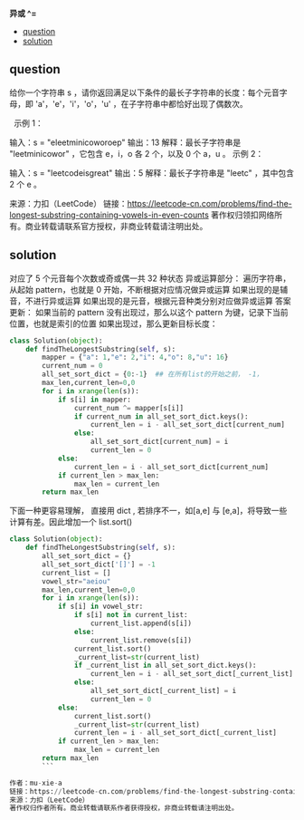 **异或 ^=**
<!-- TOC -->

- [question](#question)
- [solution](#solution)

<!-- /TOC -->

## question
给你一个字符串 s ，请你返回满足以下条件的最长子字符串的长度：每个元音字母，即 'a'，'e'，'i'，'o'，'u' ，在子字符串中都恰好出现了偶数次。

 
示例 1：

输入：s = "eleetminicoworoep"
输出：13
解释：最长子字符串是 "leetminicowor" ，它包含 e，i，o 各 2 个，以及 0 个 a，u 。
示例 2：

输入：s = "leetcodeisgreat"
输出：5
解释：最长子字符串是 "leetc" ，其中包含 2 个 e 。

来源：力扣（LeetCode）
链接：https://leetcode-cn.com/problems/find-the-longest-substring-containing-vowels-in-even-counts
著作权归领扣网络所有。商业转载请联系官方授权，非商业转载请注明出处。

## solution
对应了 5 个元音每个次数或奇或偶一共 32 种状态
异或运算部分：
遍历字符串，从起始 pattern，也就是 0 开始，不断根据对应情况做异或运算
如果出现的是辅音，不进行异或运算
如果出现的是元音，根据元音种类分别对应做异或运算
答案更新：
如果当前的 pattern 没有出现过，那么以这个 pattern 为键，记录下当前位置，也就是索引的位置
如果出现过，那么更新目标长度：

```py
class Solution(object):
    def findTheLongestSubstring(self, s):
        mapper = {"a": 1,"e": 2,"i": 4,"o": 8,"u": 16}
        current_num = 0
        all_set_sort_dict = {0:-1}  ## 在所有list的开始之前， -1， 
        max_len,current_len=0,0
        for i in xrange(len(s)):
            if s[i] in mapper:
                current_num ^= mapper[s[i]]
                if current_num in all_set_sort_dict.keys():
                    current_len = i - all_set_sort_dict[current_num]
                else:
                    all_set_sort_dict[current_num] = i
                    current_len = 0
            else:
                current_len = i - all_set_sort_dict[current_num]
            if current_len > max_len:
                max_len = current_len
        return max_len
```
下面一种更容易理解， 直接用 dict ,
若排序不一，如[a,e] 与 [e,a]，将导致一些计算有差。因此增加一个 list.sort()

```py
class Solution(object):
    def findTheLongestSubstring(self, s):
        all_set_sort_dict = {}
        all_set_sort_dict['[]'] = -1
        current_list = []
        vowel_str="aeiou"
        max_len,current_len=0,0
        for i in xrange(len(s)):
            if s[i] in vowel_str:
                if s[i] not in current_list:
                    current_list.append(s[i])
                else:
                    current_list.remove(s[i])
                current_list.sort()
                _current_list=str(current_list)
                if _current_list in all_set_sort_dict.keys():
                    current_len = i - all_set_sort_dict[_current_list]
                else:
                    all_set_sort_dict[_current_list] = i
                    current_len = 0
            else:
                current_list.sort()
                _current_list=str(current_list)
                current_len = i - all_set_sort_dict[_current_list]
            if current_len > max_len:
                max_len = current_len
        return max_len
        ```

作者：mu-xie-a
链接：https://leetcode-cn.com/problems/find-the-longest-substring-containing-vowels-in-even-counts/solution/qian-zhui-he-yi-huo-yun-suan-by-mu-xie-a/
来源：力扣（LeetCode）
著作权归作者所有。商业转载请联系作者获得授权，非商业转载请注明出处。